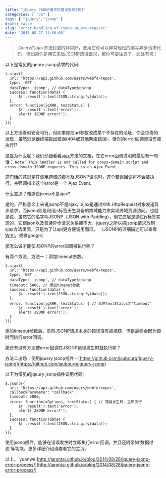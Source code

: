 ```yaml
---
title: "jQuery JSONP请求的错误处理[转]"
categories: [ "JS" ]
tags: [ "jquery","jsonp" ]
draft: false
slug: "error-handling-of-jsonp-jquery-request"
date: "2015-08-27 11:50:00"
---
```


> jQuery的ajax方法封装的非常好，使用它你可以非常轻松的编写异步请求代码，但如果你是用它来做JSONP跨域请求，那你可要注意了，此处有坑！

以下是常见的jqeury jsonp请求的代码:

```
$.ajax({
  url: 'https://api.github.com/users/webfd/repos',
  type: 'GET',
  dataType: 'jsonp', // dataType为jsonp
  success: function(data) {
      $('.result').text(JSON.stringify(data));
  },
  error: function(jqXHR, textStatus) {
      $('.result').text('error');
      alert('JSONP error!');
  }
});
```


<!--more-->


以上方法看似安全可行，但如果你把url参数改成某个不存在的地址，你会惊奇的发现：虽然浏览器终端报出错误(404或其他网络错误)，但你的error回调却没有被执行!?

这是为什么呢？我们仔细看看[ajax](http://api.jquery.com/jquery.ajax/)方法的文档，在它error回调说明的最后有一句话：
`Note: This handler is not called for cross-domain script and cross-domain JSONP requests. This is an Ajax Event.`

这句话的意思是在调用跨域的脚本及JSONP请求时，这个错误回调将不会被执行，并强调指出这个error是一个 Ajax Event.

什么意思？难道说jsonp不是ajax?

是的，严格意义上来说jsonp不是ajax，ajax是通过XMLHttpRequest对象发送异步请求，而jsonp则是利用js标签天生具备的跨域能力来实现跨域资源访问。也就是说，虽然它的名字叫JSONP（JSON with Padding），但它底层是通过js标签实现的，它跟json以及普通异步请求关系都不大，jquery之所以把jsonp请求放到ajax方法里面，只是为了让api更方便调用而已。 （JSONP的详细描述可以查看[WIKI](http://zh.wikipedia.org/zh/JSONP)，或者google）

那怎么做才能使JSONP的error回调被执行呢？

有两个方法，方法一：添加timeout参数。
```
$.ajax({
  url: 'https://api.github.com/users/webfd/repos',
  type: 'GET',
  dataType: 'jsonp', // dataType为jsonp
  timeout: 5000, // 添加timeout参数        
  success: function(data) {
      $('.result').text(JSON.stringify(data));
  },
  error: function(jqXHR, textStatus) { // 此时textStatus为‘timeout’
      $('.result').text('error');
      alert('JSONP error!');
  }
});
```

添加timeout参数后，虽然JSONP请求本身的错误没有被捕获，但是最终会因为超时而执行error回调。

那还有没有方法使error回调在JSONP错误发生时就执行呢？

方法二出场：使用jquery jsonp插件 - [https://github.com/jaubourg/jquery-jsonp](https://github.com/jaubourg/jquery-jsonp)

以下为常见的jqeury jsonp插件调用代码:
```
$.jsonp({
  url: 'https://api.github.com/users/webfd/repos',
  callbackParameter: "callback",
  timeout: 5000,
  error: function(xOptions, textStatus) { // 错误发生时，立即执行
      $('.result').text('error');
      alert('JSONP error!');
  },
  success: function(data) {
      $('.result').text(JSON.stringify(data));
  }
});
```

使用jsonp插件，能够在错误发生时立即执行error回调，并且还附带如’数据过滤’等功能，更多详细介绍请查看它的主页。

以上。
yuanwe:[http://jarontai.github.io/blog/2014/08/28/jquery-jsonp-error-process/](http://jarontai.github.io/blog/2014/08/28/jquery-jsonp-error-process/)